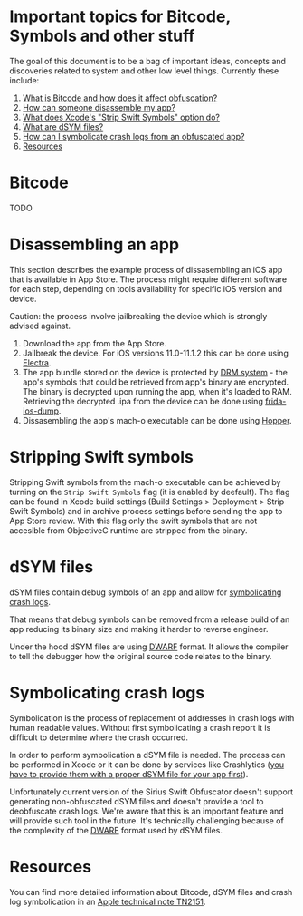 # Important topics for Bitcode, Symbols and other stuff

The goal of this document is to be a bag of important ideas, concepts and discoveries related to system and other low level things. Currently these include:

1. [What is Bitcode and how does it affect obfuscation?](#bitcode)
2. [How can someone disassemble my app?](#jailbreak)
3. [What does Xcode's "Strip Swift Symbols" option do?](#strip)
4. [What are dSYM files?](#dsym)
5. [How can I symbolicate crash logs from an obfuscated app?](#symbolicate)
6. [Resources](#resources)

# <a name="bitcode"></a> Bitcode

TODO

# <a name="jailbreak"></a> Disassembling an app

This section describes the example process of dissasembling an iOS app that is available in App Store. The process might require different software for each step, depending on tools availability for specific iOS version and device.

Caution: the process involve jailbreaking the device which is strongly advised against.

1. Download the app from the App Store.
2. Jailbreak the device. For iOS versions 11.0-11.1.2 this can be done using [Electra](https://coolstar.org/electra/).
3. The app bundle stored on the device is protected by [DRM system](https://en.wikipedia.org/wiki/Digital_rights_management) - the app's symbols that could be retrieved from app's binary are encrypted. The binary is decrypted upon running the app, when it's loaded to RAM. Retrieving the decrypted .ipa from the device can be done using [frida-ios-dump](https://github.com/AloneMonkey/frida-ios-dump).
4. Dissasembling the app's mach-o executable can be done using [Hopper](https://www.hopperapp.com).

# <a name="strip"></a> Stripping Swift symbols

Stripping Swift symbols from the mach-o executable can be achieved by turning on the `Strip Swift Symbols` flag (it is enabled by deefault). The flag can be found in Xcode build settings (Build Settings > Deployment > Strip Swift Symbols) and in archive process settings before sending the app to App Store review. With this flag only the swift symbols that are not accesible from ObjectiveC runtime are stripped from the binary.

# <a name="dsym"></a> dSYM files

dSYM files contain debug symbols of an app and allow for [symbolicating crash logs](#symbolicate).

That means that debug symbols can be removed from a release build of an app reducing its binary size and making it harder to reverse engineer.

Under the hood dSYM files are using [DWARF](http://dwarfstd.org/) format. It allows the compiler to tell the debugger how the original source code relates to the binary.

# <a name="symbolicate"></a> Symbolicating crash logs

Symbolication is the process of replacement of addresses in crash logs with human readable values. Without first symbolicating a crash report it is difficult to determine where the crash occurred.

In order to perform symbolication a dSYM file is needed. The process can be performed in Xcode or it can be done by services like Crashlytics ([you have to provide them with a proper dSYM file for your app first](https://docs.fabric.io/apple/crashlytics/missing-dsyms.html#upload-symbols)).

Unfortunately current version of the Sirius Swift Obfuscator doesn't support generating non-obfuscated dSYM files and doesn't provide a tool to deobfuscate crash logs. We're aware that this is an important feature and will provide such tool in the future. It's technically challenging because of the complexity of the [DWARF](http://dwarfstd.org/) format used by dSYM files.

# <a name="resources"></a> Resources

You can find more detailed information about Bitcode, dSYM files and crash log symbolication in an [Apple technical note TN2151](#https://developer.apple.com/library/content/technotes/tn2151/_index.html).
